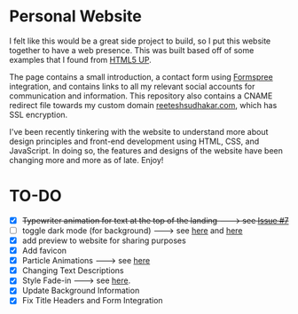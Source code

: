 # Personal Website
I felt like this would be a great side project to build, so I put this website together to have a web presence. This was built based off of some examples that I found from [HTML5 UP](https://html5up.net). 

The page contains a small introduction, a contact form using [Formspree](https://formspree.io) integration, and contains links to all my relevant social accounts for communication and information. This repository also contains a CNAME redirect file towards my custom domain [reeteshsudhakar.com](https://reeteshsudhakar.com), which has SSL encryption. 

I've been recently tinkering with the website to understand more about design principles and front-end development using HTML, CSS, 
and JavaScript. In doing so, the features and designs of the website have been changing more and more as of late. Enjoy!

# TO-DO
- [x] <strike>Typewriter animation for text at the top of the landing ---> see [Issue #7](https://github.com/reeteshsudhakar/reeteshsudhakar.github.io/issues/7)</strike>
- [ ] toggle dark mode (for background) ---> see [here](https://www.w3schools.com/howto/howto_js_toggle_dark_mode.asp) and [here](https://www.youtube.com/watch?v=gzCUq_VQ7Y8)
- [x] add preview to website for sharing purposes 
- [x] Add favicon
- [x] Particle Animations ---> see [here](https://codepen.io/reeteshsudhakar/pen/YzrxGJe)
- [x] Changing Text Descriptions
- [x] Style Fade-in ---> see [here](https://medium.com/cloud-native-the-gathering/how-to-use-css-to-fade-in-and-fade-out-html-text-and-pictures-f45c11364f08). 
- [x] Update Background Information
- [x] Fix Title Headers and Form Integration 
